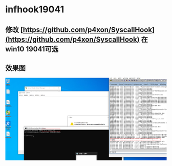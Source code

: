 # infhook19041

## 修改 [https://github.com/p4xon/SyscallHook](https://github.com/p4xon/SyscallHook) 在win10 19041可选

## 效果图
![](infh.png)




